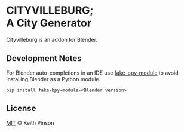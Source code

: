 # CITYVILLEBURG; <br/>A City Generator

Cityvilleburg is an addon for Blender.

## Development Notes

For Blender auto-completions in an IDE use [fake-bpy-module](https://github.com/nutti/fake-bpy-module) to avoid installing Blender as a Python module.

    pip install fake-bpy-module-<Blender version>

## License

[MIT](./LICENSE) © Keith Pinson